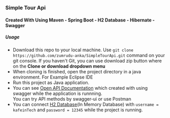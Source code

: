 <h3>Simple Tour Api</h3>

<h4>Created With Using Maven - Spring Boot - H2 Database - Hibernate - Swagger</h4>

<h5>Usage</h5>

<ul>
  <li>Download this repo to your local machine. Use <code>git clone https://github.com/zumrudu-anka/SimpleTourApi.git</code> command on your git console. If you haven't Git, you can use download zip button where on the <b>Clone or download dropdown menu</b></li>
  <li>When cloning is finished, open the project directory in a java environment. For Example Eclipse IDE</li>
  <li>Run this project as Java application.</li>
  <li>You can see <a href="http://localhost:8080/swagger-ui.html">Open API Documentation</a> which created with using swagger while the application is runnning.<br>
	You can try API methods by swagger-ui or use Postman
  </li>
  <li>You can connect <a href = "http://localhost:8080/h2-console">H2 Database</a>(In Memory Database) with <code>username = kafeinTech</code> and <code>password = 12345</code> while the project is running.</li>
</ul>

